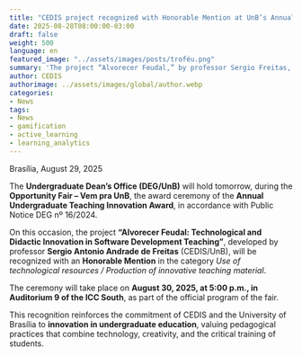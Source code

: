 ```yaml
---
title: "CEDIS project recognized with Honorable Mention at UnB’s Annual Undergraduate Teaching Innovation Award"
date: 2025-08-28T08:00:00-03:00
draft: false
weight: 500
language: en
featured_image: "../assets/images/posts/troféu.png"
summary: 'The project “Alvorecer Feudal,” by professor Sergio Freitas, receives an Honorable Mention at UnB’s Annual Undergraduate Teaching Innovation Award.'
author: CEDIS
authorimage: ../assets/images/global/author.webp
categories:
- News
tags:
- News
- gamification
- active_learning
- learning_analytics
---
```


Brasília, August 29, 2025  

The **Undergraduate Dean’s Office (DEG/UnB)** will hold tomorrow, during the **Opportunity Fair – Vem pra UnB**, the award ceremony of the **Annual Undergraduate Teaching Innovation Award**, in accordance with Public Notice DEG nº 16/2024.  

On this occasion, the project **“Alvorecer Feudal: Technological and Didactic Innovation in Software Development Teaching”**, developed by professor **Sergio Antonio Andrade de Freitas** (CEDIS/UnB), will be recognized with an **Honorable Mention** in the category *Use of technological resources / Production of innovative teaching material*.  

The ceremony will take place on **August 30, 2025, at 5:00 p.m., in Auditorium 9 of the ICC South**, as part of the official program of the fair.  

This recognition reinforces the commitment of CEDIS and the University of Brasília to **innovation in undergraduate education**, valuing pedagogical practices that combine technology, creativity, and the critical training of students.  
